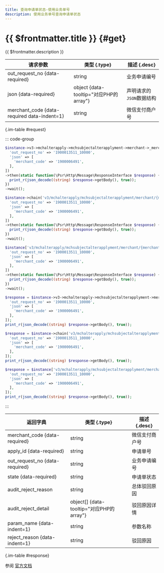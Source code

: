 ```yaml
---
title: 查询申请单状态-使用业务单号
description: 使用业务单号查询申请单状态
---
```


# {{ $frontmatter.title }} {#get}

{{ $frontmatter.description }}

| 请求参数 | 类型 {.type} | 描述 {.desc}
| --- | --- | ---
| out_request_no {data-required} | string | 业务申请编号
| json {data-required} | object {data-tooltip="对应PHP的array"} | 声明请求的`JSON`数据结构
| merchant_code {data-required data-indent=1} | string | 微信支付商户号

{.im-table #request}

::: code-group

```php [异步纯链式]
$instance->v3->mchalterapply->mchsubjectalterapplyment->merchant->_merchant_code_->outRequestNo->_out_request_no_->getAsync([
  'out_request_no' => '1900013511_10000',
  'json' => [
    'merchant_code' => '1900006491',
  ],
])
->then(static function(\Psr\Http\Message\ResponseInterface $response) {
  print_r(json_decode((string) $response->getBody(), true));
})
->wait();
```

```php [异步声明式]
$instance->chain('v3/mchalterapply/mchsubjectalterapplyment/merchant/{merchant_code}/out-request-no/{out_request_no}')->getAsync([
  'out_request_no' => '1900013511_10000',
  'json' => [
    'merchant_code' => '1900006491',
  ],
])
->then(static function(\Psr\Http\Message\ResponseInterface $response) {
  print_r(json_decode((string) $response->getBody(), true));
})
->wait();
```

```php [异步属性式]
$instance['v3/mchalterapply/mchsubjectalterapplyment/merchant/{merchant_code}/out-request-no/{out_request_no}']->getAsync([
  'out_request_no' => '1900013511_10000',
  'json' => [
    'merchant_code' => '1900006491',
  ],
])
->then(static function(\Psr\Http\Message\ResponseInterface $response) {
  print_r(json_decode((string) $response->getBody(), true));
})
->wait();
```

```php [同步纯链式]
$response = $instance->v3->mchalterapply->mchsubjectalterapplyment->merchant->_merchant_code_->outRequestNo->_out_request_no_->get([
  'out_request_no' => '1900013511_10000',
  'json' => [
    'merchant_code' => '1900006491',
  ],
]);
print_r(json_decode((string) $response->getBody(), true));
```

```php [同步声明式]
$response = $instance->chain('v3/mchalterapply/mchsubjectalterapplyment/merchant/{merchant_code}/out-request-no/{out_request_no}')->get([
  'out_request_no' => '1900013511_10000',
  'json' => [
    'merchant_code' => '1900006491',
  ],
]);
print_r(json_decode((string) $response->getBody(), true));
```

```php [同步属性式]
$response = $instance['v3/mchalterapply/mchsubjectalterapplyment/merchant/{merchant_code}/out-request-no/{out_request_no}']->get([
  'out_request_no' => '1900013511_10000',
  'json' => [
    'merchant_code' => '1900006491',
  ],
]);
print_r(json_decode((string) $response->getBody(), true));
```

:::

| 返回字典 | 类型 {.type} | 描述 {.desc}
| --- | --- | ---
| merchant_code {data-required}| string | 微信支付商户号
| apply_id {data-required}| string | 申请单号
| out_request_no {data-required}| string | 业务申请编号
| state {data-required}| string | 申请单状态
| audit_reject_reason | string | 总体驳回原因
| audit_reject_detail | object[] {data-tooltip="对应PHP的array"} | 驳回原因详情
| param_name {data-indent=1} | string | 参数名称
| reject_reason {data-indent=1} | string | 驳回原因

{.im-table #response}

参阅 [官方文档](https://pay.weixin.qq.com/wiki/doc/apiv3_partner/Offline/apis/chapter11_3_3.shtml)
